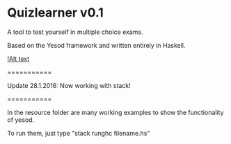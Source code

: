 Quizlearner v0.1
===========

A tool to test yourself in multiple choice exams.

Based on the Yesod framework and written entirely in Haskell.

[!Alt text](https://www.tcs.ifi.lmu.de/lehre/ws-2014-15/fun/projekte/galerie/quizlearner/image "Screenshot")

===========

Update 28.1.2016: Now working with stack!

===========

In the resource folder are many working examples to show
the functionality of yesod.

To run them, just type "stack runghc filename.hs"